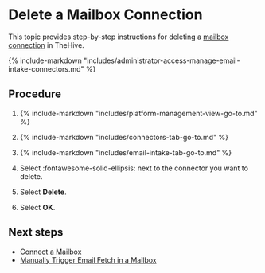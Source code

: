 # Delete a Mailbox Connection

<!-- md:license Gold --> <!-- md:license Platinum -->

This topic provides step-by-step instructions for deleting a [mailbox connection](about-email-intake-connectors.md) in TheHive.

{% include-markdown "includes/administrator-access-manage-email-intake-connectors.md" %}

<h2>Procedure</h2>

1. {% include-markdown "includes/platform-management-view-go-to.md" %}

2. {% include-markdown "includes/connectors-tab-go-to.md" %}

3. {% include-markdown "includes/email-intake-tab-go-to.md" %}

4. Select :fontawesome-solid-ellipsis: next to the connector you want to delete.

5. Select **Delete**.

6. Select **OK**.

<h2>Next steps</h2>

* [Connect a Mailbox](connect-a-mailbox.md)
* [Manually Trigger Email Fetch in a Mailbox](fetch-emails.md)
